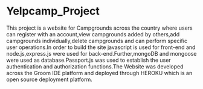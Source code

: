 # Yelpcamp_Project
This project is a website for Campgrounds across the country where users can register with an account,view campgrounds added by others,add campgrounds individually,delete campgrounds and can perform specific user operations.In order to build the site javascript is used for front-end and node.js,express.js were used for back-end.Further,mongoDB and mongoose were used as database.Passport.js was used to establish the user authentication and authorization functions.The Website was developed across the Groom IDE platform and deployed through HEROKU which is an open source deployment platform.
